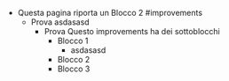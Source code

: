 - Questa pagina riporta un Blocco 2 #improvements
	- Prova asdasasd
		- Prova Questo improvements ha dei sottoblocchi
			- Blocco 1
				- asdasasd
			- Blocco 2
			- Blocco 3